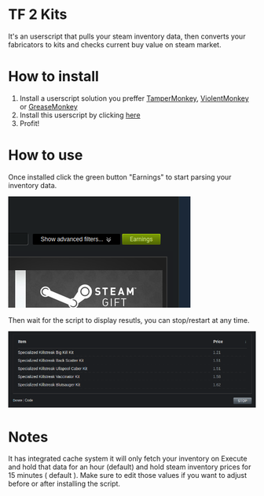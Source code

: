 # TF 2 Kits
It's an userscript that pulls your steam inventory data, then converts your fabricators to kits and checks current buy value on steam market.
# How to install
1. Install a userscript solution you preffer [TamperMonkey](https://www.tampermonkey.net/), [ViolentMonkey](https://violentmonkey.github.io/) or [GreaseMonkey](https://www.greasespot.net/)
2. Install this userscript by clicking [here](https://github.com/Zenger/tf2-kit-prices/raw/main/tf2kits.user.js)
3. Profit!

# How to use 
Once installed click the green button "Earnings" to start parsing your inventory data.

![Earnings Button](https://github.com/Zenger/tf2-kit-prices/raw/main/screenshot-earnings-button.png)

Then wait for the script to display resutls, you can stop/restart at any time.

![Earnings Button](https://github.com/Zenger/tf2-kit-prices/raw/main/screenshot-results.png)

# Notes
It has integrated cache system it will only fetch your inventory on Execute and hold that data for an hour (default) and hold steam inventory prices for 15 minutes ( default ).
Make sure to edit those values if you want to adjust before or after installing the script.
